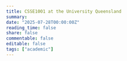 ```yaml
---
title: CSSE1001 at the University Queensland
summary: 
date: "2025-07-28T00:00:00Z"
reading_time: false
share: false
commentable: false
editable: false
tags: ["academic"]
---
```

